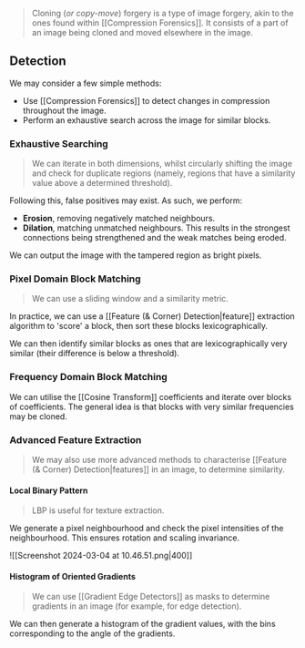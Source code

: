 > Cloning (*or copy-move*) forgery is a type of image forgery, akin to the ones found within [[Compression Forensics]]. It consists of a part of an image being cloned and moved elsewhere in the image.

## Detection
We may consider a few simple methods:
- Use [[Compression Forensics]] to detect changes in compression throughout the image.
- Perform an exhaustive search across the image for similar blocks.

### Exhaustive Searching
> We can iterate in both dimensions, whilst circularly shifting the image and check for duplicate regions (namely, regions that have a similarity value above a determined threshold).

Following this, false positives may exist. As such, we perform:
- **Erosion**, removing negatively matched neighbours.
- **Dilation**, matching unmatched neighbours.
This results in the strongest connections being strengthened and the weak matches being eroded.

We can output the image with the tampered region as bright pixels.

### Pixel Domain Block Matching
> We can use a sliding window and a similarity metric.

In practice, we can use a [[Feature (& Corner) Detection|feature]] extraction algorithm to 'score' a block, then sort these blocks lexicographically.

We can then identify similar blocks as ones that are lexicographically very similar (their difference is below a threshold).

### Frequency Domain Block Matching
We can utilise the [[Cosine Transform]] coefficients and iterate over blocks of coefficients. The general idea is that blocks with very similar frequencies may be cloned.

### Advanced Feature Extraction
> We may also use more advanced methods to characterise [[Feature (& Corner) Detection|features]] in an image, to determine similarity.
#### Local Binary Pattern
> LBP is useful for texture extraction.

We generate a pixel neighbourhood and check the pixel intensities of the neighbourhood. This ensures rotation and scaling invariance.

![[Screenshot 2024-03-04 at 10.46.51.png|400]]

#### Histogram of Oriented Gradients
> We can use [[Gradient Edge Detectors]] as masks to determine gradients in an image (for example, for edge detection).

We can then generate a histogram of the gradient values, with the bins corresponding to the angle of the gradients.
